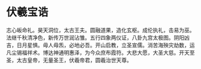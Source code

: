 # 伏羲宝诰

志心皈命礼。昊天洞位，太古王夫。圆融道果，造化玄枢。成伦执礼，击易为巫。法继千秋清净色，新传万世润沾雏。五行四象两仪证，八卦九宫太极图。阴阳凶吉，日月星惧。毋人毋炁，必地必吾。开山启教，立圣宣儒。消苦海殃灾劫数，运凡尘锡福祥术。博达神通明惠泽，为今众庶布霞符。大悲大愿，大圣大慈。开天至圣，太古皇帝，无量圣王，伏羲帝君，圆羲治世天尊。
